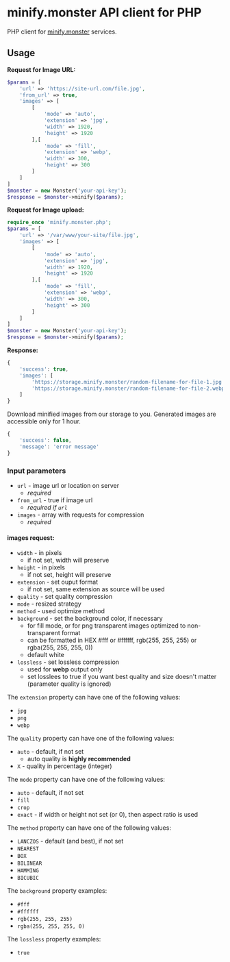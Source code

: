 # minify.monster API client for PHP

PHP client for [minify.monster](https://minify.monster) services.

## Usage

**Request for Image URL:**

````php
$params = [
	'url' => 'https://site-url.com/file.jpg',
	'from_url' => true,
	'images' => [
		[
			'mode' => 'auto',
			'extension' => 'jpg',
			'width' => 1920,
			'height' => 1920
		],[
			'mode' => 'fill',
			'extension' => 'webp',
			'width' => 300,
			'height' => 300
		]
	]
]
$monster = new Monster('your-api-key');
$response = $monster->minify($params);
````
**Request for Image upload:**

````php
require_once 'minify.monster.php';
$params = [
	'url' => '/var/www/your-site/file.jpg',
	'images' => [
		[
			'mode' => 'auto',
			'extension' => 'jpg',
			'width' => 1920,
			'height' => 1920
		],[
			'mode' => 'fill',
			'extension' => 'webp',
			'width' => 300,
			'height' => 300
		]
	]
]
$monster = new Monster('your-api-key');
$response = $monster->minify($params);
````

**Response:**

````js
{
	'success': true,
	'images': [
		'https://storage.minify.monster/random-filename-for-file-1.jpg',
		'https://storage.minify.monster/random-filename-for-file-2.webp'
	]
}
````

Download minified images from our storage to you. Generated images are accessible only for 1 hour. 

````js
{
	'success': false,
	'message': 'error message'
}
````

### Input parameters

- `url` - image url or location on server
	- *required*
- `from_url` - true if image url
	- *required if `url`*
- `images` - array with requests for compression
	- *required*

#### images request:

- `width` - in pixels
	- if not set, width will preserve
- `height` - in pixels
	- if not set, height will preserve
- `extension` - set ouput format
	- if not set, same extension as source will be used
- `quality` - set quality compression
- `mode` - resized strategy
- `method` - used optimize method
- `background` - set the background color, if necessary
	- for fill mode, or for png transparent images optimized to non-transparent format
	- can be formatted in HEX #fff or #ffffff, rgb(255, 255, 255) or rgba(255, 255, 255, 0))
	- default white
- `lossless` - set lossless compression
	- used for **webp** output only
	- set losslees to true if you want best quality and size doesn't matter (parameter quality is ignored)

The `extension` property can have one of the following values:

- `jpg`
- `png`
- `webp`

The `quality` property can have one of the following values:

- `auto` - default, if not set
	- auto quality is **highly recommended**
- `X` - quality in percentage (integer)

The `mode` property can have one of the following values:

- `auto` - default, if not set
- `fill`
- `crop`
- `exact` - if width or height not set (or 0), then aspect ratio is used

The `method` property can have one of the following values:

- `LANCZOS` - default (and best), if not set
- `NEAREST`
- `BOX`
- `BILINEAR`
- `HAMMING`
- `BICUBIC`

The `background` property examples:

- `#fff`
- `#ffffff`
- `rgb(255, 255, 255)`
- `rgba(255, 255, 255, 0)`

The `lossless` property examples:

- `true`
